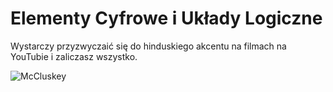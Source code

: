# Elementy Cyfrowe i Układy Logiczne

Wystarczy przyzwyczaić się do hinduskiego akcentu na filmach na YouTubie i zaliczasz wszystko.

![McCluskey](https://user-images.githubusercontent.com/12998256/95856091-c4352600-0d59-11eb-8e8a-45913a207563.JPG)
